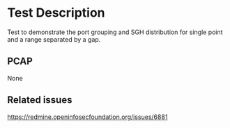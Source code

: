 # Test Description

Test to demonstrate the port grouping and SGH distribution for single point
and a range separated by a gap.

## PCAP

None

## Related issues

https://redmine.openinfosecfoundation.org/issues/6881
